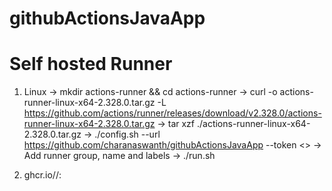 # githubActionsJavaApp



# Self hosted Runner
1. Linux
    -> mkdir actions-runner && cd actions-runner
    -> curl -o actions-runner-linux-x64-2.328.0.tar.gz -L https://github.com/actions/runner/releases/download/v2.328.0/actions-runner-linux-x64-2.328.0.tar.gz
    -> tar xzf ./actions-runner-linux-x64-2.328.0.tar.gz
    -> ./config.sh --url https://github.com/charanaswanth/githubActionsJavaApp --token <<token>>
    -> Add runner group, name and labels
    -> ./run.sh

2. ghcr.io/<OWNER>/<REPO>:<TAG>
